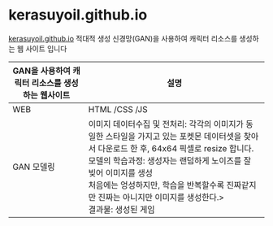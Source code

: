 # kerasuyoil.github.io

[kerasuyoil.github.io](https://kerasuyoil.github.io/.)
적대적 생성 신경망(GAN)을 사용하여 캐릭터 리소스를 생성하는 웹 사이트 입니다

|  GAN을 사용하여 캐릭터 리소스를 생성하는 웹사이트   | 설명 |
|----|----|
| WEB | HTML /CSS /JS |
| GAN 모델링 | 이미지 데이터수집 및 전처리: 각각의 이미지가 동일한 스타일을 가지고 있는 포켓몬 데이터셋을 찾아서 다운로드 한 후, 64x64 픽셀로 resize 합니다.<br/> 모델의 학습과정: 생성자는 랜덤하게 노이즈를 잘 빚어 이미지를 생성<br/>처음에는 엉성하지만, 학습을 반복할수록 진짜같지만 진짜는 아니지만 이미지를 생성한다.><br/>결과물: 생성된 게임 |

